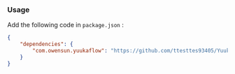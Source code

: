 ### Usage

Add the following code in `package.json` :
``` json
{
    "dependencies": {
        "com.owensun.yuukaflow": "https://github.com/ttesttes93405/YuukaFlowCsharp.git"
    }    
}
```
